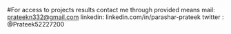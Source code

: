 #For access to projects results contact me through provided means
mail:     prateekn332@gmail.com
linkedin: linkedin.com/in/parashar-prateek
twitter : @Prateek52227200
